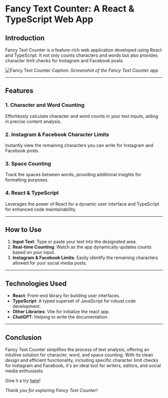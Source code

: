 # Fancy Text Counter: A React & TypeScript Web App

## Introduction

Fancy Text Counter is a feature-rich web application developed using React and TypeScript. It not only counts characters and words but also provides character limit checks for Instagram and Facebook posts.

![Fancy Text Counter](https://i.ibb.co/rmbcRgK/Fancy-text-counter.jpg>)
_Caption: Screenshot of the Fancy Text Counter app_

---

## Features

### 1. Character and Word Counting

Effortlessly calculate character and word counts in your text inputs, aiding in precise content analysis.

### 2. Instagram & Facebook Character Limits

Instantly view the remaining characters you can write for Instagram and Facebook posts.

### 3. Space Counting

Track the spaces between words, providing additional insights for formatting purposes.

### 4. React & TypeScript

Leverages the power of React for a dynamic user interface and TypeScript for enhanced code maintainability.

---

## How to Use

1. **Input Text**: Type or paste your text into the designated area.
2. **Real-time Counting**: Watch as the app dynamically updates counts based on your input.
3. **Instagram & Facebook Limits**: Easily identify the remaining characters allowed for your social media posts.

---

## Technologies Used

- **React**: Front-end library for building user interfaces.
- **TypeScript**: A typed superset of JavaScript for robust code development.
- **Other Libraries**: Vite for initialize the react app.
- **ChatGPT**: Helping to write the documentation.

---

## Conclusion

Fancy Text Counter simplifies the process of text analysis, offering an intuitive solution for character, word, and space counting. With its clean design and efficient functionality, including specific character limit checks for Instagram and Facebook, it's an ideal tool for writers, editors, and social media enthusiasts.

Give it a try [here](link_to_your_web_app)!

_Thank you for exploring Fancy Text Counter!_
